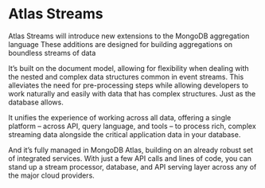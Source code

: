 # Atlas Streams

Atlas Streams will introduce new extensions to the MongoDB aggregation language
These additions are designed for building aggregations on boundless streams of data 

It’s built on the document model, allowing for flexibility when dealing with the nested and complex data structures common in event streams. This alleviates the need for pre-processing steps while allowing developers to work naturally and easily with data that has complex structures. Just as the database allows.

It unifies the experience of working across all data, offering a single platform – across API, query language, and tools – to process rich, complex streaming data alongside the critical application data in your database.

And it’s fully managed in MongoDB Atlas, building on an already robust set of integrated services. With just a few API calls and lines of code, you can stand up a stream processor, database, and API serving layer across any of the major cloud providers.
